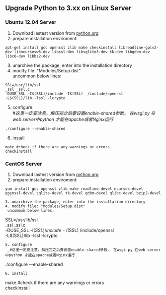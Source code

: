 ## Upgrade Python to 3.xx on Linux Server

### Ubuntu 12.04 Server  
1. Download lastest version from [python.org](https://www.python.org/download)
2. prepare installation enviroment:
```
apt-get install gcc openssl zlib make checkinstall libreadline-gplv2-dev libncursesw5-dev libssl-dev libsqlite3-dev tk-dev libgdbm-dev libc6-dev libbz2-dev
```  
3. unarchive the package, enter into the installation directory
4. modify file: "Modules/Setup.dist"  
 uncommon below lines:
```
SSL=/usr/lib/ssl  
_ssl _ssl.c  
-DUSE_SSL -I$(SSL)/include -I$(SSL)  /include/openssl  
-L$(SSL)/lib -lssl -lcrypto
``` 
5. configure  
 _#这里一定要注意，解压完之后要设置enable-shared参数， 在wsgi.py 在web server中python 才能在apache或者Nginx运行_  
```
./configure --enable-shared
``` 
6. install
```
make #check if there are any warnings or errors  
checkinstall
```


### CentOS Server  
1. Download lastest version from [python.org](https://www.python.org/download)
2. prepare installation enviroment:
```
yum install gcc openssl zlib make readline-devel ncurses-devel openssl-devel sqlite-devel tk-devel gdbm-devel glibc-devel bzip2-devel
```  
3. unarchive the package, enter into the installation directory  
4. modify file: "Modules/Setup.dist"  
 uncommon below lines:
```
SSL=/usr/lib/ssl  
_ssl _ssl.c  
-DUSE_SSL -I$(SSL)/include -I$(SSL)  /include/openssl  
-L$(SSL)/lib -lssl -lcrypto
``` 
5. configure  
 _#这里一定要注意，解压完之后要设置enable-shared参数， 在wsgi.py 在web server中python 才能在apache或者Nginx运行_  
```
./configure --enable-shared
``` 
6. install
```
make #check if there are any warnings or errors  
checkinstall
```
